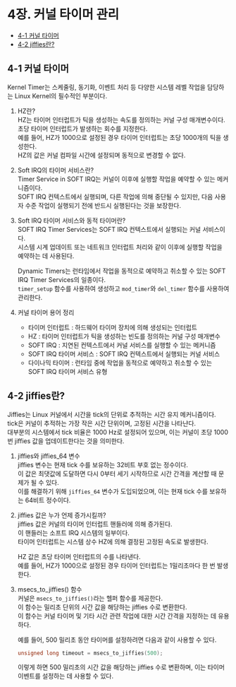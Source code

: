 # 4장. 커널 타이머 관리

  * [4-1 커널 타이머](#4-1-커널-타이머)
  * [4-2 jiffies란?](#4-2-jiffies란)

## 4-1 커널 타이머
  Kernel Timer는 스케줄링, 동기화, 이벤트 처리 등 다양한 시스템 레벨 작업을 담당하는 Linux Kernel의 필수적인 부분이다. 

  1. HZ란?  
      HZ는 타이머 인터럽트가 틱을 생성하는 속도를 정의하는 커널 구성 매개변수이다.  
      초당 타이머 인터럽트가 발생하는 회수를 지정한다.  
      예를 들어, HZ가 1000으로 설정된 경우 타이머 인터럽트는 초당 1000개의 틱을 생성한다.  
      HZ의 값은 커널 컴파일 시간에 설정되며 동적으로 변경할 수 없다.

  2. Soft IRQ의 타이머 서비스란?  
      Timer Service in SOFT IRQ는 커널이 이후에 실행할 작업을 예약할 수 있는 메커니즘이다.  
      SOFT IRQ 컨텍스트에서 실행되며, 다른 작업에 의해 중단될 수 있지만, 다음 사용자 수준 작업이 실행되기 전에 반드시 실행된다는 것을 보장한다.

  3. Soft IRQ 타이머 서비스와 동적 타이머란?  
      SOFT IRQ Timer Services는 SOFT IRQ 컨텍스트에서 실행되는 커널 서비스이다.  
      시스템 시계 업데이트 또는 네트워크 인터럽트 처리와 같이 이후에 실행할 작업을 예약하는 데 사용된다.

      Dynamic Timers는 런타임에서 작업을 동적으로 예약하고 취소할 수 있는 SOFT IRQ Timer Services의 일종이다.  
      `timer_setup` 함수를 사용하여 생성하고 `mod_timer`와 `del_timer` 함수를 사용하여 관리한다.

  4. 커널 타이머 용어 정리
      * 타이머 인터럽트 : 하드웨어 타이머 장치에 의해 생성되는 인터럽트
      * HZ : 타이머 인터럽트가 틱을 생성하는 빈도를 정의하는 커널 구성 매개변수
      * SOFT IRQ : 지연된 컨텍스트에서 커널 서비스를 실행할 수 있는 메커니즘
      * SOFT IRQ 타이머 서비스 : SOFT IRQ 컨텍스트에서 실행되는 커널 서비스
      * 다이나믹 타이머 : 런타임 중에 작업을 동적으로 예약하고 취소할 수 있는 SOFT IRQ 타이머 서비스 유형

## 4-2 jiffies란? 
  Jiffies는 Linux 커널에서 시간을 tick의 단위로 추적하는 시간 유지 메커니즘이다.  
  tick은 커널이 추적하는 가장 작은 시간 단위이며, 고정된 시간을 나타냔다.  
  대부분의 시스템에서 tick 비율은 1000 Hz로 설정되어 있으며, 이는 커널이 초당 1000번 jiffies 값을 업데이트한다는 것을 의미한다.

  1. jiffies와 jiffies_64 변수  
      jiffies 변수는 현재 tick 수를 보유하는 32비트 부호 없는 정수이다.  
      이 값은 최댓값에 도달하면 다시 0부터 세기 시작하므로 시간 간격을 계산할 때 문제가 될 수 있다.  
      이를 해결하기 위해 `jiffies_64` 변수가 도입되었으며, 이는 현재 tick 수를 보유하는 64비트 정수이다.

  2. jiffies 값은 누가 언제 증가시킬까?  
      jiffies 값은 커널의 타이머 인터럽트 핸들러에 의해 증가된다.  
      이 핸들러는 소프트 IRQ 시스템의 일부이다.  
      타이머 인터럽트는 시스템 상수 HZ에 의해 결정된 고정된 속도로 발생한다.

      HZ 값은 초당 타이머 인터럽트의 수를 나타낸다.  
      예를 들어, HZ가 1000으로 설정된 경우 타이머 인터럽트는 1밀리초마다 한 번 발생한다.

  3. msecs_to_jiffies() 함수  
      커널은 `msecs_to_jiffies()`라는 헬퍼 함수를 제공한다.  
      이 함수는 밀리초 단위의 시간 값을 해당하는 jiffies 수로 변환한다.  
      이 함수는 커널 타이머 및 기타 시간 관련 작업에 대한 시간 간격을 지정하는 데 유용하다.

      예를 들어, 500 밀리초 동안 타이머를 설정하려면 다음과 같이 사용할 수 있다.
      ``` c
      unsigned long timeout = msecs_to_jiffies(500);
      ```
      이렇게 하면 500 밀리초의 시간 값을 해당하는 jiffies 수로 변환하며, 이는 타이머 이벤트를 설정하는 데 사용할 수 있다.